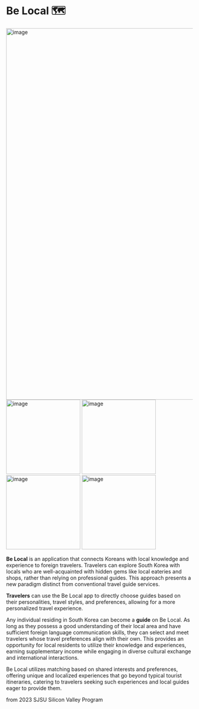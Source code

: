 # Be Local 🗺️
<img width="1000" alt="image" src="https://github.com/yongtaecheon/SJSU_BeLocal/assets/42794553/c49cbc99-cbe0-4e1a-be40-a254320df3a9" >

<img width="200" alt="image" src="https://github.com/yongtaecheon/SJSU_BeLocal/assets/42794553/c1d8754d-2c81-4aea-98b5-e7e892771407" >
<img width="200" alt="image" src="https://github.com/yongtaecheon/SJSU_BeLocal/assets/42794553/dd9bf55f-c684-41be-8607-9954afd38e5a" >
<img width="200" alt="image" src="https://github.com/yongtaecheon/SJSU_BeLocal/assets/42794553/501b1a41-6f31-4e37-b90d-9e0b23187a62" >
<img width="200" alt="image" src="https://github.com/yongtaecheon/SJSU_BeLocal/assets/42794553/4bab8ada-8811-452c-b683-3d44784e9d1c" >




**Be Local** is an application that connects Koreans with local knowledge and experience to foreign travelers. Travelers can explore South Korea with locals who are well-acquainted with hidden gems like local eateries and shops, rather than relying on professional guides. This approach presents a new paradigm distinct from conventional travel guide services.

**Travelers** can use the Be Local app to directly choose guides based on their personalities, travel styles, and preferences, allowing for a more personalized travel experience.

Any individual residing in South Korea can become a **guide** on Be Local. As long as they possess a good understanding of their local area and have sufficient foreign language communication skills, they can select and meet travelers whose travel preferences align with their own. This provides an opportunity for local residents to utilize their knowledge and experiences, earning supplementary income while engaging in diverse cultural exchange and international interactions.

Be Local utilizes matching based on shared interests and preferences, offering unique and localized experiences that go beyond typical tourist itineraries, catering to travelers seeking such experiences and local guides eager to provide them.

from 2023 SJSU Silicon Valley Program
